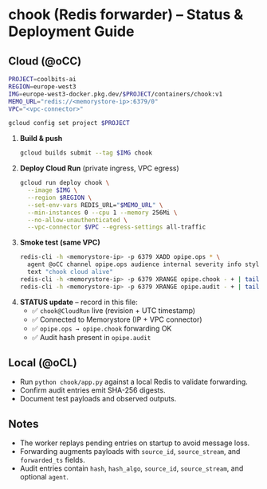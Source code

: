 # chook (Redis forwarder) – Status & Deployment Guide

## Cloud (@oCC)
```bash
PROJECT=coolbits-ai
REGION=europe-west3
IMG=europe-west3-docker.pkg.dev/$PROJECT/containers/chook:v1
MEMO_URL="redis://<memorystore-ip>:6379/0"
VPC="<vpc-connector>"

gcloud config set project $PROJECT
```

1. **Build & push**
   ```bash
   gcloud builds submit --tag $IMG chook
   ```
2. **Deploy Cloud Run** (private ingress, VPC egress)
   ```bash
   gcloud run deploy chook \
     --image $IMG \
     --region $REGION \
     --set-env-vars REDIS_URL="$MEMO_URL" \
     --min-instances 0 --cpu 1 --memory 256Mi \
     --no-allow-unauthenticated \
     --vpc-connector $VPC --egress-settings all-traffic
   ```
3. **Smoke test (same VPC)**
   ```bash
   redis-cli -h <memorystore-ip> -p 6379 XADD opipe.ops * \
     agent @oCC channel opipe.ops audience internal severity info style plain \
     text "chook cloud alive"
   redis-cli -h <memorystore-ip> -p 6379 XRANGE opipe.chook - + | tail -n 5
   redis-cli -h <memorystore-ip> -p 6379 XRANGE opipe.audit - + | tail -n 5
   ```
4. **STATUS update** – record in this file:
   - ✅ `chook@CloudRun` live (revision + UTC timestamp)
   - ✅ Connected to Memorystore (IP + VPC connector)
   - ✅ `opipe.ops → opipe.chook` forwarding OK
   - ✅ Audit hash present in `opipe.audit`

## Local (@oCL)
- Run `python chook/app.py` against a local Redis to validate forwarding.
- Confirm audit entries emit SHA-256 digests.
- Document test payloads and observed outputs.

## Notes
- The worker replays pending entries on startup to avoid message loss.
- Forwarding augments payloads with `source_id`, `source_stream`, and `forwarded_ts` fields.
- Audit entries contain `hash`, `hash_algo`, `source_id`, `source_stream`, and optional `agent`.
